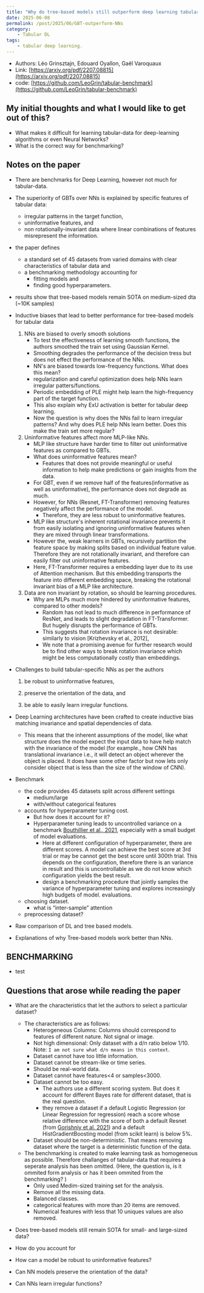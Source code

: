 ```yaml
---
title: "Why do tree-based models still outperform deep learning tabular data?"
date: 2025-06-08
permalink: /post/2025/06/GBT-outperform-NNs
category: 
    - Tabular DL
tags:
    - tabular deep learning.
---
```


- Authors:  Léo Grinsztajn,  Edouard Oyallon,  Gaël Varoquaux
- Link: [https://arxiv.org/pdf/2207.08815](https://arxiv.org/pdf/2207.08815)
- code: [https://github.com/LeoGrin/tabular-benchmark](https://github.com/LeoGrin/tabular-benchmark)

## My initial thoughts and what I would like to get out of this? 

- What makes it difficult for learning tabular-data for deep-learning algorithms or even Neural Networks? 
- What is the correct way for benchmarking? 

## Notes on the paper

- There are benchmarks for Deep Learning, however not much for tabular-data. 
- The superiority of GBTs over NNs is explained by specific features of tabular data: 
    - irregular patterns in the target function, 
    - uninformative features, and 
    - non rotationally-invariant data where linear combinations of features misrepresent the information.
- the paper defines 
    - a standard set of 45 datasets from varied domains with  clear characteristics of tabular data and 
    - a benchmarking methodology accounting for 
        - fitting models and 
        - finding good hyperparameters. 
- results show that tree-based models remain SOTA on medium-sized dta (~10K samples)
- Inductive biases that lead to better performance for tree-based models for tabular data
    1. NNs are biased to overly smooth solutions
        - To test the effectiveness of learning smooth functions, the authors smoothed the train set using Gaussian Kernel.  
        - Smoothing degrades the performance of the decision tress but does not effect the performance of the NNs. 
        - NN's are biased towards low-frequency functions. What does this mean? 
        - regularization and careful optimization does help NNs learn irregular patters/functions.
        - Periodic embedding of PLE might help learn the high-frequency part of the target function. 
        - This also explain why ExU activation is better for tabular deep learning. 
        - Now the question is why does the NNs fail to learn irregular patterns? And why does PLE help NNs learn better. Does this make the train set more regular? 
    2. Uninformative features affect more MLP-like NNs.
        - MLP like structure have harder time to filter out uninformative features as compared to GBTs. 
        - What does uninformative features mean? 
            - Features that does not provide meaningful or useful information to help make predictions or gain insights from the data.
        - For GBT, even if we remove half of the features(informative as well as uninformative), the performance does not degrade as much. 
        - However, for NNs (Resnet, FT-Transformer) removing features negatively affect the performance of the model. 
            - Therefore, they are less robust to uninformative features. 
        - MLP like structure's inherent rotational invariance prevents it from easily isolating and ignoring uninformative features when they are mixed through linear transformations. 
        - However the, weak learners in GBTs, recursively partition the feature space by making splits based on individual feature value. Therefore they are not rotationally invariant, and therefore can easily filter out uninformative features. 
        - Here, FT-Transformer requires a embedding layer due to its use of Attention mechanism. But this embedding transports the feature into different embedding space, breaking the rotational invariant bias of a MLP like architecture. 
    3. Data are non invariant by rotation, so should be learning procedures. 
        - Why are MLPs much more hindered by uninformative features, compared to other models?
            - Random has not lead to much difference in performance of ResNet,  and leads to slight degradation in FT-Transformer. But hugely disrupts the performance of GBTs. 
            - This suggests that rotation invariance is not desirable: similarly to vision [Krizhevsky et al., 2012],
            - We note that a promising avenue for further research would be to find other ways to break rotation invariance which might be less computationally costly than embeddings. 

- Challenges to build tabular-specific NNs as per the authors
    1. be robust to uninformative  features, 
         
    2. preserve the orientation of the data, and 
        
    3. be able to easily learn irregular functions. 

- Deep Learning architectures have been crafted to create inductive bias matching invariance and spatial dependencies of data. 
    - This means that the inherent assumptions of the model, like what structure does the model expect the input data to have help match with the invariance of the model (for example., how CNN has translational invariance i.e., it will detect an object wherever the object is placed. It does have some other factor but now lets only consider object that is less than the size of the window of CNN). 
- Benchmark
    - the code provides 45 datasets split across different settings
        - medium/large
        - with/without categorical features
    - accounts for hyperparameter tuning cost. 
        - But how does it account for it? 
        - Hyperparameter tuning leads to uncontrolled variance on a benchmark [Bouthillier et al., 2021](https://arxiv.org/pdf/2103.03098), especially with a small budget of model evaluations.
            - Here at different configuration of hyperparameter, there are different scores. A model can achieve the best score at 3rd trial or may be cannot get the best score until 300th trial. This depends on the configuration, therefore there is an variance in result and this is uncontrollable as we do not know which configuration yields the best result. 
            - design a benchmarking procedure that jointly samples the variance of hyperparameter tuning and explores increasingly high budgets of model.
 evaluations.
    - choosing dataset.
        - what is “inter-sample” attention
    - preprocessing dataset?
- Raw comparison of DL and tree based models.
- Explanations of why Tree-based models work better than NNs.


## BENCHMARKING
- test


## Questions that arose while reading the paper

- What are the characteristics that let the authors to select a particular dataset? 
    - The characteristics are as follows:    
        - Heterogeneous Columns: Columns should correspond to features of different nature. Not signal or image. 
        - Not high dimensional: Only dataset with a d/n ratio below 1/10. Note: `I am not sure what d/n means in this context`. 
        - Dataset cannot have too little information. 
        - Dataset cannot be stream-like or time series. 
        - Should be real-world data. 
        - Dataset cannot have features<4 or samples<3000. 
        - Dataset cannot be too easy.  
            - The authors use a different scoring system. But does it account for different Bayes rate for different dataset, that is the real question. 
            - they remove a dataset if a default  Logistic Regression (or Linear Regression for regression) reach a score whose relative difference  with the score of both a default Resnet (from  [Gorishniy et al. 2021](arXiv:2106.11959)) and a default HistGradientBoosting model (from scikit learn) is below 5%. 
        - Dataset should be non-deterministic. That means removing dataset where the target is a deterministic function of the data. 
    - The benchmarking is created to make learning task as homogeneous as possible. Therefore challanges of tabular-data that requires a seperate analysis has been omitted. (Here, the question is, is it ommited form analysis or has it been ommited from the benchmarking? )
        - Only used Medim-sized training set for the analysis. 
        - Remove all the missing data. 
        - Balanced classes. 
        - categorical features with more than 20 items are removed. 
        - Numerical features with less that 10 uniques values are also removed. 

- Does tree-based models still remain SOTA for small- and large-sized data? 

- How do you account for 

- How can a model be robust to uninformative features?

- Can NN models preserve the orientation of the data? 

- Can NNs learn irregular functions?
